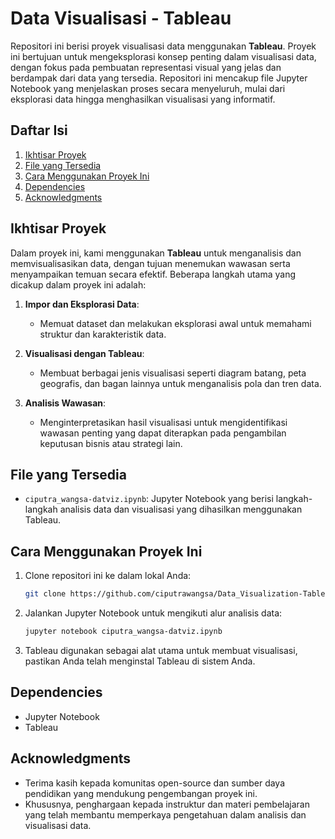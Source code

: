 # Data Visualisasi - Tableau

Repositori ini berisi proyek visualisasi data menggunakan **Tableau**. Proyek ini bertujuan untuk mengeksplorasi konsep penting dalam visualisasi data, dengan fokus pada pembuatan representasi visual yang jelas dan berdampak dari data yang tersedia. Repositori ini mencakup file Jupyter Notebook yang menjelaskan proses secara menyeluruh, mulai dari eksplorasi data hingga menghasilkan visualisasi yang informatif.

## Daftar Isi
1. [Ikhtisar Proyek](#ikhtisar-proyek)
2. [File yang Tersedia](#file-yang-tersedia)
3. [Cara Menggunakan Proyek Ini](#cara-menggunakan-proyek-ini)
4. [Dependencies](#dependencies)
5. [Acknowledgments](#acknowledgments)

## Ikhtisar Proyek

Dalam proyek ini, kami menggunakan **Tableau** untuk menganalisis dan memvisualisasikan data, dengan tujuan menemukan wawasan serta menyampaikan temuan secara efektif. Beberapa langkah utama yang dicakup dalam proyek ini adalah:

1. **Impor dan Eksplorasi Data**:
    - Memuat dataset dan melakukan eksplorasi awal untuk memahami struktur dan karakteristik data.

2. **Visualisasi dengan Tableau**:
    - Membuat berbagai jenis visualisasi seperti diagram batang, peta geografis, dan bagan lainnya untuk menganalisis pola dan tren data.

3. **Analisis Wawasan**:
    - Menginterpretasikan hasil visualisasi untuk mengidentifikasi wawasan penting yang dapat diterapkan pada pengambilan keputusan bisnis atau strategi lain.

## File yang Tersedia

- `ciputra_wangsa-datviz.ipynb`: Jupyter Notebook yang berisi langkah-langkah analisis data dan visualisasi yang dihasilkan menggunakan Tableau.

## Cara Menggunakan Proyek Ini

1. Clone repositori ini ke dalam lokal Anda:
    ```bash
    git clone https://github.com/ciputrawangsa/Data_Visualization-Tableau.git
    ```

2. Jalankan Jupyter Notebook untuk mengikuti alur analisis data:
    ```bash
    jupyter notebook ciputra_wangsa-datviz.ipynb
    ```

3. Tableau digunakan sebagai alat utama untuk membuat visualisasi, pastikan Anda telah menginstal Tableau di sistem Anda.

## Dependencies

- Jupyter Notebook
- Tableau

## Acknowledgments

- Terima kasih kepada komunitas open-source dan sumber daya pendidikan yang mendukung pengembangan proyek ini.
- Khususnya, penghargaan kepada instruktur dan materi pembelajaran yang telah membantu memperkaya pengetahuan dalam analisis dan visualisasi data.
